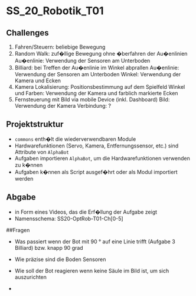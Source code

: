 # SS_20_Robotik_T01

## Challenges

1. Fahren/Steuern: beliebige Bewegung
2. Random Walk: zuf�llige Bewegung ohne �berfahren der Au�enlinien
    Au�enlinie: Verwendung der Sensoren am Unterboden
3. Billiard: bei Treffen der Au�enlinie im Winkel abprallen
    Au�enlinie: Verwendung der Sensoren am Unterboden
    Winkel: Verwendung der Kamera und Ecken
4. Kamera Lokalisierung: Positionsbestimmung auf dem Spielfeld
    Winkel und Farben: Verwendung der Kamera und farblich markierte Ecken
5. Fernsteuerung mit Bild via mobile Device (inkl. Dashboard)
    Bild: Verwendung der Kamera
    Verbindung: ?

## Projektstruktur
- `commons` enth�lt die wiederverwendbaren Module
- Hardwarefunktionen (Servo, Kamera, Entfernungssensor, etc.) sind Attribute von `AlphaBot`
- Aufgaben importieren `AlphaBot`, um die Hardwarefunktionen verwenden zu k�nnen
- Aufgaben k�nnen als Script ausgef�hrt oder als Modul importiert werden

## Abgabe
- in Form eines Videos, das die Erf�llung der Aufgabe zeigt
- Namensschema: SS20-OptRob-T01-Ch[0-5]

##Fragen
- Was passiert wenn der Bot mit 90 ° auf eine Linie trifft (Aufgabe 3 Billiard) bzw. knapp 90 grad

- Wie präzise sind die Boden Sensoren

- Wie soll der Bot reagieren wenn keine Säule im Bild ist, um sich auszurichten

- 
